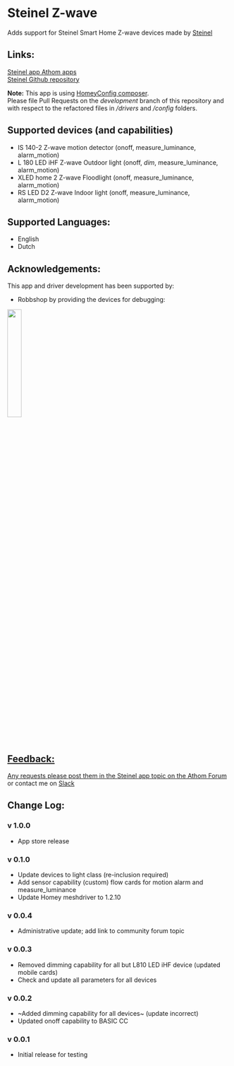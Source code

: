 # Steinel Z-wave

Adds support for Steinel Smart Home Z-wave devices made by [Steinel](https://www.steinel.de/en/smart-home/)

## Links:
[Steinel app Athom apps](https://apps.athom.com/app/de.Steinel)                    
[Steinel Github repository](https://github.com/TedTolboom/de.Steinel)   

**Note:** This app is using [HomeyConfig composer](https://www.npmjs.com/package/node-homey-config-composer).   
Please file Pull Requests on the *development* branch of this repository and with respect to the refactored files in _/drivers_ and _/config_ folders.   

## Supported devices (and capabilities)
* IS 140-2 Z-wave motion detector (onoff, measure_luminance, alarm_motion)   
* L 180 LED iHF Z-wave Outdoor light (onoff, *dim*, measure_luminance, alarm_motion)   
* XLED home 2 Z-wave Floodlight (onoff, measure_luminance, alarm_motion)   
* RS LED D2 Z-wave Indoor light (onoff, measure_luminance, alarm_motion)   

## Supported Languages:
* English   
* Dutch


## Acknowledgements:
This app and driver development has been supported by:   

* Robbshop by providing the devices for debugging:   
<a href="https://www.robbshop.nl/heat-it-wandthermostaat-zwaveplus-zwart">
  <img src="https://www.robbshop.nl/skin/frontend/robbshop/default/images/logo.svg" width="25%">

 ## Feedback:   

 Any requests please post them in the [Steinel app topic on the Athom Forum](https://forum.athom.com/discussion/3834/) or contact me on [Slack](https://athomcommunity.slack.com/team/tedtolboom)   

## Change Log:
### v 1.0.0   
* App store release   

### v 0.1.0
* Update devices to light class (re-inclusion required)    
* Add sensor capability (custom) flow cards for motion alarm and measure_luminance    
* Update Homey meshdriver to 1.2.10      

### v 0.0.4
* Administrative update; add link to community forum topic    

### v 0.0.3
* Removed dimming capability for all but L810 LED iHF device (updated mobile cards)
* Check and update all parameters for all devices

### v 0.0.2
* ~Added dimming capability for all devices~ (update incorrect)
* Updated onoff capability to BASIC CC  

### v 0.0.1
* Initial release for testing
